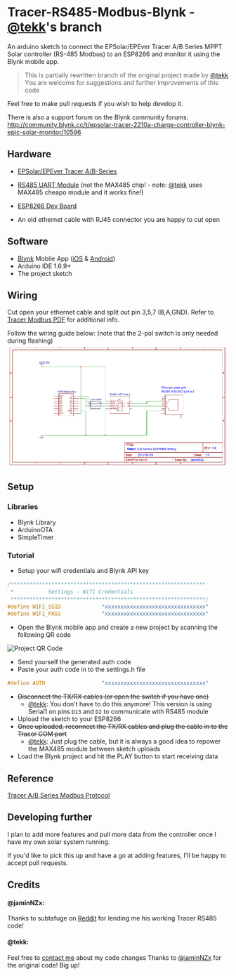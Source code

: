 # Tracer-RS485-Modbus-Blynk - [@tekk](https://github.com/tekk)'s branch
An arduino sketch to connect the EPSolar/EPEver Tracer A/B Series MPPT Solar controller (RS-485 Modbus) to an ESP8266 and monitor it using the Blynk mobile app.

> This is partially rewritten branch of the original project made by [@tekk](https://github.com/tekk)
> You are welcome for suggestions and further improvements of this code

Feel free to make pull requests if you wish to help develop it. 

There is also a support forum on the Blynk community forums: http://community.blynk.cc/t/epsolar-tracer-2210a-charge-controller-blynk-epic-solar-monitor/10596

## Hardware

* [EPSolar/EPEver Tracer A/B-Series](https://www.aliexpress.com/wholesale?catId=0&initiative_id=SB_20170114172728&SearchText=tracer+mppt+rs485)

* [RS485 UART Module](https://www.aliexpress.com/wholesale?catId=0&initiative_id=SB_20170114172807&SearchText=uart+rs485) (not the MAX485 chip! - note: [@tekk](https://github.com/tekk) uses MAX485 cheapo module and it works fine!)

* [ESP8266 Dev Board](https://www.aliexpress.com/wholesale?catId=0&initiative_id=SB_20170114172938&SearchText=esp8266+mini)

* An old ethernet cable with RJ45 connector you are happy to cut open

## Software

* [Blynk](http://www.blynk.cc/) Mobile App ([iOS](https://itunes.apple.com/us/app/blynk-iot-for-arduino-rpi/id808760481?mt=8) & [Android](https://play.google.com/store/apps/details?id=cc.blynk&hl=en))
* Arduino IDE 1.6.9+
* The project sketch

## Wiring

Cut open your ethernet cable and split out pin 3,5,7 (B,A,GND). Refer to [Tracer Modbus PDF](doc/1733_modbus_protocol.pdf) for additional info.

Follow the wiring guide below: (note that the 2-pol switch is only needed during flashing)
![Tracer Wiring Diagram](doc/schematic.png)

## Setup

### Libraries

* Blynk Library
* ArduinoOTA
* SimpleTimer 

### Tutorial

* Setup your wifi credentials and Blynk API key

```cpp
/**************************************************************
 *           Settings - Wifi Credentials
 **************************************************************/
#define WIFI_SSID             "xxxxxxxxxxxxxxxxxxxxxxxxxxxxxxxx"
#define WIFI_PASS             "xxxxxxxxxxxxxxxxxxxxxxxxxxxxxxxx"

```

* Open the Blynk mobile app and create a new project by scanning the following QR code

![Project QR Code](http://i.imgur.com/xBEmJyJ.jpg)

* Send yourself the generated auth code
* Paste your auth code in to the settings.h file

```cpp
#define AUTH                  "xxxxxxxxxxxxxxxxxxxxxxxxxxxxxxxx"
```

* ~~Disconnect the TX/RX cables (or open the switch if you have one)~~
	* [@tekk](https://github.com/tekk): You don't have to do this anymore! This version is using Serial1 on pins `D13` and `D2` to communicate with RS485 module
* Upload the sketch to your ESP8266
* ~~Once uploaded, reconnect the TX/RX cables and plug the cable in to the Tracer COM port~~
	* [@tekk](https://github.com/tekk): Just plug the cable, but it is always a good idea to repower the MAX485 module between sketch uploads
* Load the Blynk project and hit the PLAY button to start receiving data

## Reference

[Tracer A/B Series Modbus Protocol](doc/1733_modbus_protocol.pdf)

## Developing further

I plan to add more features and pull more data from the controller once I have my own solar system running.

If you'd like to pick this up and have a go at adding features, I'll be happy to accept pull requests. 

## Credits

#### @jaminNZx:
Thanks to subtafuge on [Reddit](https://www.reddit.com/r/esp8266/comments/59dt00/using_esp8266_to_connect_rs485_modbus_protocol/) for lending me his working Tracer RS485 code! 

#### @tekk:
Feel free to [contact me](mailto:tekk.sk@gmail.com) about my code changes
Thanks to [@jaminNZx](https://github.com/jaminNZx) for the original code! Big up!